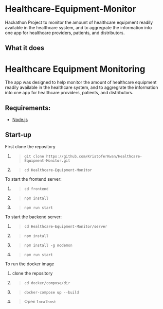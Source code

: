 # Healthcare-Equipment-Monitor

Hackathon Project to monitor the amount of healthcare equipment readily available in the healthcare system, and to aggregrate the information into one app for healthcare providers, patients, and distributors.

## What it does

# Healthcare Equipment Monitoring

The app was designed to help monitor the amount of healthcare equipment readily available in the healthcare system, and to aggregrate the information into one app for healthcare providers, patients, and distributors.

## Requirements:

- [Node.js](https://nodejs.org/en/)

## Start-up

First clone the repository

1. > `git clone https://github.com/KristoferKwan/Healthcare-Equipment-Monitor.git`
2. > `cd Healthcare-Equipment-Monitor`

To start the frontend server:

1. > `cd frontend`
2. > `npm install`
3. > `npm run start`

To start the backend server:

1. > `cd Healthcare-Equipment-Monitor/server`
2. > `npm install`
3. > `npm install -g nodemon`
4. > `npm run start`

To run the docker image
1. clone the repository
2. > `cd docker/compose/dir`
3. > `docker-compose up --build`
4. > Open `localhost`

